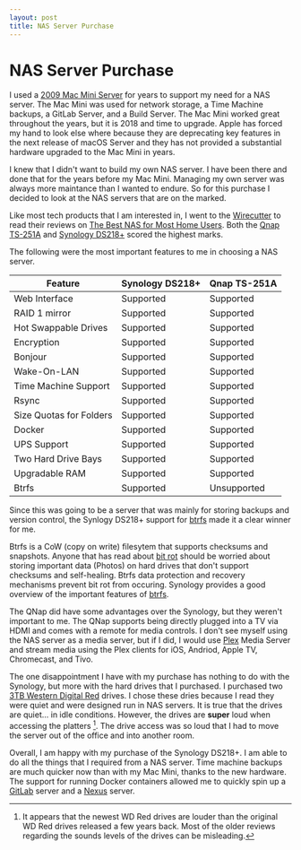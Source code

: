 ```yaml
---
layout: post
title: NAS Server Purchase
---
```

# NAS Server Purchase

I used a [2009 Mac Mini Server](https://arstechnica.com/gadgets/2010/01/mac-mini-with-snow-leopard-server-review/) for years to support my need for a NAS server. The Mac Mini was used for network storage, a Time Machine backups, a GitLab Server, and a Build Server. The Mac Mini worked great throughout the years, but it is 2018 and time to upgrade. Apple has forced my hand to look else where because they are deprecating key features in the next release of macOS Server and they has not provided a substantial hardware upgraded to the Mac Mini in years.

I knew that I didn't want to build my own NAS server. I have been there and done that for the years before my Mac Mini. Managing my own server was always more maintance than I wanted to endure. So for this purchase I decided to look at the NAS servers that are on the marked.

Like most tech products that I am interested in, I went to the [Wirecutter](https://thewirecutter.com) to read their reviews on [The Best NAS for Most Home Users](https://thewirecutter.com/reviews/best-network-attached-storage/). Both the [Qnap TS-251A](https://www.qnap.com/en-us/product/ts-251a) and [Synology DS218+](https://www.synology.com/en-us/products/DS218+) scored the highest marks.

The following were the most important features to me in choosing a NAS server.

| Feature                 | Synology DS218+ | Qnap TS-251A
|-------------------------|-----------------|-------------
| Web Interface           | Supported       | Supported
| RAID 1 mirror           | Supported       | Supported
| Hot Swappable Drives    | Supported       | Supported
| Encryption              | Supported       | Supported
| Bonjour                 | Supported       | Supported
| Wake-On-LAN             | Supported       | Supported
| Time Machine Support    | Supported       | Supported
| Rsync                   | Supported       | Supported
| Size Quotas for Folders | Supported       | Supported
| Docker                  | Supported       | Supported
| UPS Support             | Supported       | Supported
| Two Hard Drive Bays     | Supported       | Supported
| Upgradable RAM          | Supported       | Supported
| Btrfs                   | Supported       | Unsupported

Since this was going to be a server that was mainly for storing backups and version control, the Synlogy DS218+ support for [btrfs](https://en.wikipedia.org/wiki/Btrfs) made it a clear winner for me.

Btrfs is a CoW (copy on write) filesytem that supports checksums and snapshots. Anyone that has read about [bit rot](https://en.wikipedia.org/wiki/Data_degradation) should be worried about storing important data (Photos) on hard drives that don't support checksums and self-healing. Btrfs data protection and recovery mechanisms prevent bit rot from occuring. Synology provides a good overview of the important features of [btrfs](https://www.synology.com/en-us/dsm/Btrfs).

The QNap did have some advantages over the Synology, but they weren't important to me. The QNap supports being directly plugged into a TV via HDMI and comes with a remote for media controls. I don't see myself using the NAS server as a media server, but if I did, I would use [Plex](https://www.plex.tv) Media Server and stream media using the Plex clients for iOS, Andriod, Apple TV, Chromecast, and Tivo.

The one disappointment I have with my purchase has nothing to do with the Synology, but more with the hard drives that I purchased. I purchased two [3TB Western Digital Red](https://www.amazon.com/Red-3TB-Hard-Disk-Drive/dp/B008JJLW4M) drives. I chose these dries because I read they were quiet and were designed run in NAS servers. It is true that the drives are quiet...  in idle conditions. However, the drives are **super** loud when accessing the platters [^1]. The drive access was so loud that I had to move the server out of the office and into another room.

Overall, I am happy with my purchase of the Synology DS218+. I am able to do all the things that I required from a NAS server. Time machine backups are much quicker now than with my Mac Mini, thanks to the new hardware. The support for running Docker containers allowed me to quickly spin up a [GitLab](https://about.gitlab.com) server and a [Nexus](http://www.sonatype.org/nexus/) server.

[^1]: It appears that the newest WD Red drives are louder than the original WD Red drives released a few years back. Most of the older reviews regarding the sounds levels of the drives can be misleading.
